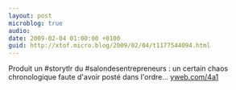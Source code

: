 ```yaml
---
layout: post
microblog: true
audio: 
date: 2009-02-04 01:00:00 +0100
guid: http://xtof.micro.blog/2009/02/04/t1177544094.html
---
```

Produit un #storytlr du #salondesentrepreneurs : un certain chaos chronologique faute d'avoir posté dans l'ordre...  [yweb.com/4a1](http://yweb.com/4a1)
